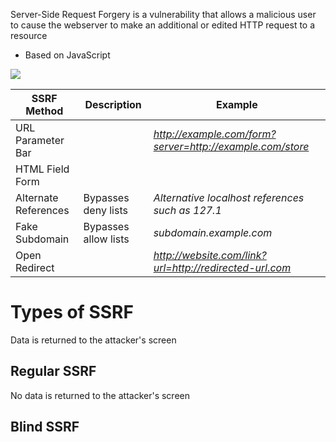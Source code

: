 Server-Side Request Forgery is a vulnerability that allows a malicious user to cause the webserver to make an additional or edited HTTP request to a resource

* Based on JavaScript

![](https://github.com/JonmarCorpuz/SecondBrain/blob/main/Assets/Whitespace.png)

| SSRF Method | Description | Example |
| --- | --- | --- |
| URL Parameter Bar | | *http://example.com/form?server=http://example.com/store* |
| HTML Field Form | | *<input type="hidden" name="example" value="http://example.com/store">* |
| Alternate References | Bypasses deny lists | *Alternative localhost references such as 127.1* |
| Fake Subdomain | Bypasses allow lists | *subdomain.example.com* |
| Open Redirect | | *http://website.com/link?url=http://redirected-url.com* |

# Types of SSRF

Data is returned to the attacker's screen

## Regular SSRF

No data is returned to the attacker's screen

## Blind SSRF
